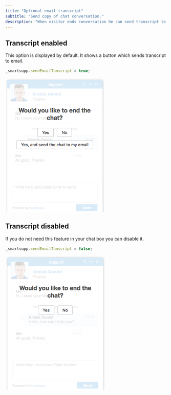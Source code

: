 ```yaml
---
title: "Optional email transcript"
subtitle: "Send copy of chat conversation."
description: "When visitor ends conversation he can send transcript to email."
---
```


## Transcript enabled

This option is displayed by default. It shows a button which sends transcript to email.

```js
_smartsupp.sendEmailTanscript = true;
```

![transcript enabled](/assets/img/docs/customization/email-transcript/transcript-enabled.png)

## Transcript disabled

If you do not need this feature in your chat box you can disable it.

```js
_smartsupp.sendEmailTanscript = false;
```

![transcript disabled](/assets/img/docs/customization/email-transcript/transcript-disabled.png)